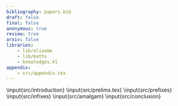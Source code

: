 ```yaml
---
bibliography: papers.bib
draft: false
final: false
anonymous: true
review: true
arxiv: false
libraries:
    - lib/aliaume
    - lib/maths
    - knowledges.kl
appendix:
    - src/appendix.tex
---
```


\input{src/introduction}
\input{src/prelims.tex}
\input{src/prefixes}
\input{src/infixes}
\input{src/amalgam}
\input{src/conclusion}
